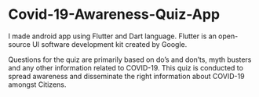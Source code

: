 # Covid-19-Awareness-Quiz-App

I made android app using Flutter and Dart language. Flutter is an open-source UI software development kit created by Google.

Questions for the quiz are primarily based on do’s and don’ts, myth busters and any other information related to COVID-19. This quiz is conducted to spread awareness and disseminate the right information about COVID-19 amongst Citizens.

